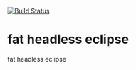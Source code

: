 [![Build Status](https://travis-ci.org/yoosiba/fhe.svg?branch=master)](https://travis-ci.org/yoosiba/fhe)

# fat headless eclipse
fat headless eclipse
